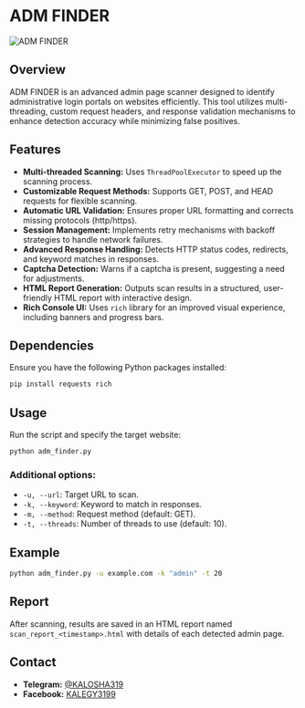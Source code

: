 # ADM FINDER
![ADM FINDER](https://files.catbox.moe/nu0w0o.jpg)
## Overview
ADM FINDER is an advanced admin page scanner designed to identify administrative login portals on websites efficiently. This tool utilizes multi-threading, custom request headers, and response validation mechanisms to enhance detection accuracy while minimizing false positives.

## Features
- **Multi-threaded Scanning:** Uses `ThreadPoolExecutor` to speed up the scanning process.
- **Customizable Request Methods:** Supports GET, POST, and HEAD requests for flexible scanning.
- **Automatic URL Validation:** Ensures proper URL formatting and corrects missing protocols (http/https).
- **Session Management:** Implements retry mechanisms with backoff strategies to handle network failures.
- **Advanced Response Handling:** Detects HTTP status codes, redirects, and keyword matches in responses.
- **Captcha Detection:** Warns if a captcha is present, suggesting a need for adjustments.
- **HTML Report Generation:** Outputs scan results in a structured, user-friendly HTML report with interactive design.
- **Rich Console UI:** Uses `rich` library for an improved visual experience, including banners and progress bars.

## Dependencies
Ensure you have the following Python packages installed:
```sh
pip install requests rich
```

## Usage
Run the script and specify the target website:
```sh
python adm_finder.py
```

### Additional options:
- `-u, --url`: Target URL to scan.
- `-k, --keyword`: Keyword to match in responses.
- `-m, --method`: Request method (default: GET).
- `-t, --threads`: Number of threads to use (default: 10).

## Example
```sh
python adm_finder.py -u example.com -k "admin" -t 20
```

## Report
After scanning, results are saved in an HTML report named `scan_report_<timestamp>.html` with details of each detected admin page.

## Contact
- **Telegram:** [@KALOSHA319](https://t.me/KALOSHA319)
- **Facebook:** [KALEGY3199](https://www.facebook.com/KALEGY3199/)

